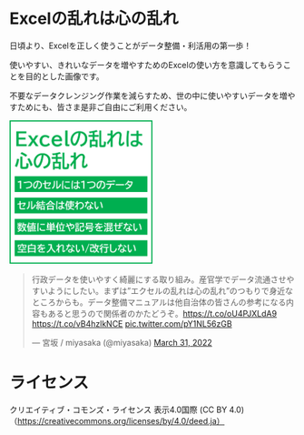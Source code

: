 # Excelの乱れは心の乱れ
日頃より、Excelを正しく使うことがデータ整備・利活用の第一歩！

使いやすい、きれいなデータを増やすためのExcelの使い方を意識してもらうことを目的とした画像です。

不要なデータクレンジング作業を減らすため、世の中に使いやすいデータを増やすためにも、皆さま是非ご自由にご利用ください。

<img src="https://github.com/NaoyaShimizzz/excel_disorder/blob/main/Excel%E3%81%AE%E4%B9%B1%E3%82%8C_1.1.png" width="50%">

<blockquote class="twitter-tweet"><p lang="ja" dir="ltr">行政データを使いやすく綺麗にする取り組み。産官学でデータ流通させやすいようにしたい。まずは”エクセルの乱れは心の乱れ”のつもりで身近なところからも。データ整備マニュアルは他自治体の皆さんの参考になる内容もあると思うので関係者のかたどうぞ。<a href="https://t.co/oU4PJXLdA9">https://t.co/oU4PJXLdA9</a> <a href="https://t.co/vB4hzlkNCE">https://t.co/vB4hzlkNCE</a> <a href="https://t.co/pY1NL56zGB">pic.twitter.com/pY1NL56zGB</a></p>&mdash; 宮坂 / miyasaka (@miyasaka) <a href="https://twitter.com/miyasaka/status/1509595861956898817?ref_src=twsrc%5Etfw">March 31, 2022</a></blockquote>

# ライセンス
クリエイティブ・コモンズ・ライセンス 表示4.0国際 (CC BY 4.0)（https://creativecommons.org/licenses/by/4.0/deed.ja）
